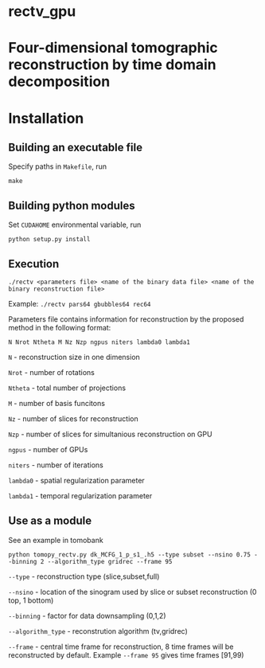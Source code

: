 # rectv_gpu
# Four-dimensional tomographic reconstruction by time domain decomposition

# Installation
## Building an executable file
Specify paths in `Makefile`, run

`make`

## Building python modules
Set `CUDAHOME` environmental variable, run

`python setup.py install`

## Execution
`./rectv <parameters file> <name of the binary data file> <name of the binary reconstruction file>` 
  
Example: `./rectv pars64 gbubbles64 rec64`

Parameters file contains information for reconstruction by the proposed method in the following format:

`N Nrot Ntheta M Nz Nzp ngpus niters
lambda0 lambda1`

`N` - reconstruction size in one dimension

`Nrot` - number of rotations

`Ntheta` - total number of projections

`M` - number of basis funcitons

`Nz` - number of slices for reconstruction

`Nzp` - number of slices for simultanious reconstruction on GPU

`ngpus` - number of GPUs

`niters` - number of iterations

`lambda0` - spatial regularization parameter

`lambda1` - temporal regularization parameter

## Use as a module 
See an example in tomobank <ref>

`python tomopy_rectv.py dk_MCFG_1_p_s1_.h5 --type subset --nsino 0.75 --binning 2 --algorithm_type gridrec --frame 95`

`--type` - reconstruction type (slice,subset,full)

`--nsino` - location of the sinogram used by slice or subset reconstruction (0 top, 1 bottom)

`--binning` - factor for data downsampling (0,1,2)

`--algorithm_type` - reconstrution algorithm (tv,gridrec)

`--frame` - central time frame for reconstruction, 8 time frames will be reconstructed by default. Example `--frame 95` gives time frames [91,99)
